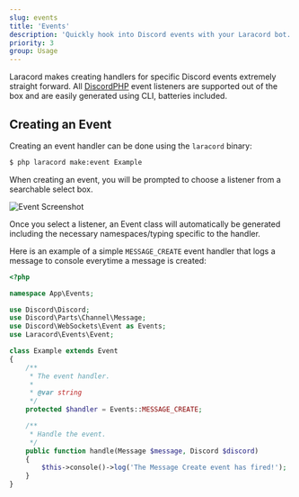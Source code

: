 ```yaml
---
slug: events
title: 'Events'
description: 'Quickly hook into Discord events with your Laracord bot.'
priority: 3
group: Usage
---
```


Laracord makes creating handlers for specific Discord events extremely straight forward. All [DiscordPHP](https://discord-php.github.io/DiscordPHP/#events) event listeners are supported out of the box and are easily generated using CLI, batteries included.

## Creating an Event

Creating an event handler can be done using the `laracord` binary:

```sh
$ php laracord make:event Example
```

When creating an event, you will be prompted to choose a listener from a searchable select box.

![Event Screenshot](/images/make-event.png)

Once you select a listener, an Event class will automatically be generated including the necessary namespaces/typing specific to the handler.

Here is an example of a simple `MESSAGE_CREATE` event handler that logs a message to console everytime a message is created:

```php
<?php

namespace App\Events;

use Discord\Discord;
use Discord\Parts\Channel\Message;
use Discord\WebSockets\Event as Events;
use Laracord\Events\Event;

class Example extends Event
{
    /**
     * The event handler.
     *
     * @var string
     */
    protected $handler = Events::MESSAGE_CREATE;

    /**
     * Handle the event.
     */
    public function handle(Message $message, Discord $discord)
    {
        $this->console()->log('The Message Create event has fired!');
    }
}
```
